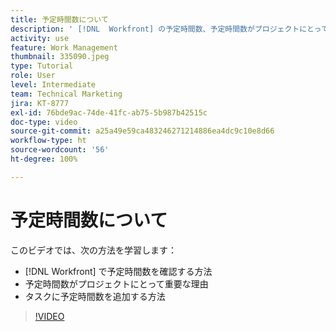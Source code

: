 ```yaml
---
title: 予定時間数について
description: ' [!DNL  Workfront] の予定時間数、予定時間数がプロジェクトにとって重要な理由、予定時間数をタスクに追加する方法を説明します。'
activity: use
feature: Work Management
thumbnail: 335090.jpeg
type: Tutorial
role: User
level: Intermediate
team: Technical Marketing
jira: KT-8777
exl-id: 76bde9ac-74de-41fc-ab75-5b987b42515c
doc-type: video
source-git-commit: a25a49e59ca483246271214886ea4dc9c10e8d66
workflow-type: ht
source-wordcount: '56'
ht-degree: 100%

---
```


# 予定時間数について

このビデオでは、次の方法を学習します：

* [!DNL  Workfront] で予定時間数を確認する方法
* 予定時間数がプロジェクトにとって重要な理由
* タスクに予定時間数を追加する方法

>[!VIDEO](https://video.tv.adobe.com/v/335090/?quality=12&learn=on)


<!---
learn more urls:
Overview of task duration and duration type
Planned hours overview
--->
